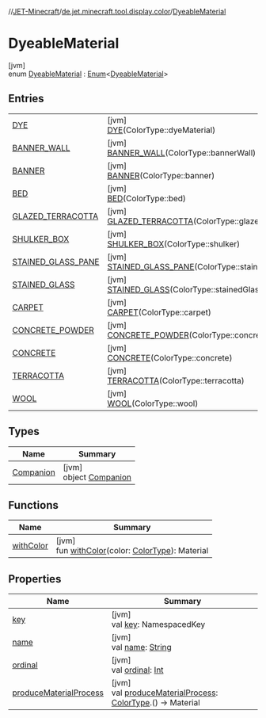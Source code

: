 //[JET-Minecraft](../../../index.md)/[de.jet.minecraft.tool.display.color](../index.md)/[DyeableMaterial](index.md)

# DyeableMaterial

[jvm]\
enum [DyeableMaterial](index.md) : [Enum](https://kotlinlang.org/api/latest/jvm/stdlib/kotlin/-enum/index.html)&lt;[DyeableMaterial](index.md)&gt;

## Entries

| | |
|---|---|
| [DYE](-d-y-e/index.md) | [jvm]<br>[DYE](-d-y-e/index.md)(ColorType::dyeMaterial) |
| [BANNER_WALL](-b-a-n-n-e-r_-w-a-l-l/index.md) | [jvm]<br>[BANNER_WALL](-b-a-n-n-e-r_-w-a-l-l/index.md)(ColorType::bannerWall) |
| [BANNER](-b-a-n-n-e-r/index.md) | [jvm]<br>[BANNER](-b-a-n-n-e-r/index.md)(ColorType::banner) |
| [BED](-b-e-d/index.md) | [jvm]<br>[BED](-b-e-d/index.md)(ColorType::bed) |
| [GLAZED_TERRACOTTA](-g-l-a-z-e-d_-t-e-r-r-a-c-o-t-t-a/index.md) | [jvm]<br>[GLAZED_TERRACOTTA](-g-l-a-z-e-d_-t-e-r-r-a-c-o-t-t-a/index.md)(ColorType::glazedTerracotta) |
| [SHULKER_BOX](-s-h-u-l-k-e-r_-b-o-x/index.md) | [jvm]<br>[SHULKER_BOX](-s-h-u-l-k-e-r_-b-o-x/index.md)(ColorType::shulker) |
| [STAINED_GLASS_PANE](-s-t-a-i-n-e-d_-g-l-a-s-s_-p-a-n-e/index.md) | [jvm]<br>[STAINED_GLASS_PANE](-s-t-a-i-n-e-d_-g-l-a-s-s_-p-a-n-e/index.md)(ColorType::stainedGlassPane) |
| [STAINED_GLASS](-s-t-a-i-n-e-d_-g-l-a-s-s/index.md) | [jvm]<br>[STAINED_GLASS](-s-t-a-i-n-e-d_-g-l-a-s-s/index.md)(ColorType::stainedGlass) |
| [CARPET](-c-a-r-p-e-t/index.md) | [jvm]<br>[CARPET](-c-a-r-p-e-t/index.md)(ColorType::carpet) |
| [CONCRETE_POWDER](-c-o-n-c-r-e-t-e_-p-o-w-d-e-r/index.md) | [jvm]<br>[CONCRETE_POWDER](-c-o-n-c-r-e-t-e_-p-o-w-d-e-r/index.md)(ColorType::concretePowder) |
| [CONCRETE](-c-o-n-c-r-e-t-e/index.md) | [jvm]<br>[CONCRETE](-c-o-n-c-r-e-t-e/index.md)(ColorType::concrete) |
| [TERRACOTTA](-t-e-r-r-a-c-o-t-t-a/index.md) | [jvm]<br>[TERRACOTTA](-t-e-r-r-a-c-o-t-t-a/index.md)(ColorType::terracotta) |
| [WOOL](-w-o-o-l/index.md) | [jvm]<br>[WOOL](-w-o-o-l/index.md)(ColorType::wool) |

## Types

| Name | Summary |
|---|---|
| [Companion](-companion/index.md) | [jvm]<br>object [Companion](-companion/index.md) |

## Functions

| Name | Summary |
|---|---|
| [withColor](with-color.md) | [jvm]<br>fun [withColor](with-color.md)(color: [ColorType](../-color-type/index.md)): Material |

## Properties

| Name | Summary |
|---|---|
| [key](key.md) | [jvm]<br>val [key](key.md): NamespacedKey |
| [name](../../de.jet.minecraft.tool.input/-keyboard/-type/-a-n-y/index.md#-372974862%2FProperties%2F-726029290) | [jvm]<br>val [name](../../de.jet.minecraft.tool.input/-keyboard/-type/-a-n-y/index.md#-372974862%2FProperties%2F-726029290): [String](https://kotlinlang.org/api/latest/jvm/stdlib/kotlin/-string/index.html) |
| [ordinal](../../de.jet.minecraft.tool.input/-keyboard/-type/-a-n-y/index.md#-739389684%2FProperties%2F-726029290) | [jvm]<br>val [ordinal](../../de.jet.minecraft.tool.input/-keyboard/-type/-a-n-y/index.md#-739389684%2FProperties%2F-726029290): [Int](https://kotlinlang.org/api/latest/jvm/stdlib/kotlin/-int/index.html) |
| [produceMaterialProcess](produce-material-process.md) | [jvm]<br>val [produceMaterialProcess](produce-material-process.md): [ColorType](../-color-type/index.md).() -&gt; Material |
